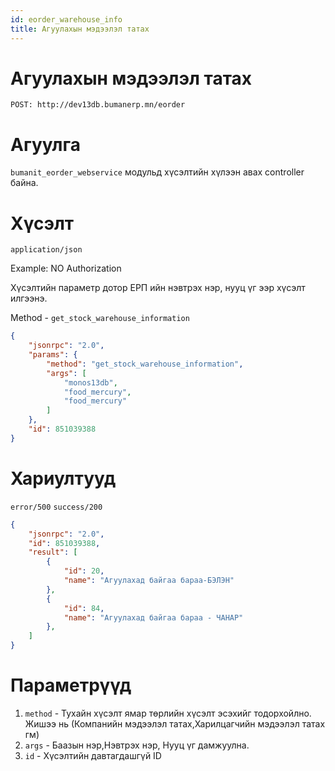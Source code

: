 ```yaml
---
id: eorder_warehouse_info
title: Агуулахын мэдээлэл татах
---
```

# Агуулахын мэдээлэл татах

`POST: http://dev13db.bumanerp.mn/eorder` 

# Агуулга

`bumanit_eorder_webservice` модульд хүсэлтийн хүлээн авах controller байна.

# Хүсэлт
`application/json`

Example: NO Authorization

Хүсэлтийн параметр дотор ЕРП ийн нэвтрэх нэр, нууц үг ээр хүсэлт илгээнэ.

Method - `get_stock_warehouse_information`

```json
{
	"jsonrpc": "2.0",
	"params": {
		"method": "get_stock_warehouse_information",
		"args": [
			"monos13db",
			"food_mercury",
			"food_mercury"
		]
	},
	"id": 851039388
}
```


# Хариултууд

`error/500`
`success/200`
```json
{
	"jsonrpc": "2.0",
	"id": 851039388,
	"result": [
		{
			"id": 20,
			"name": "Агуулахад байгаа бараа-БЭЛЭН"
		},
		{
			"id": 84,
			"name": "Агуулахад байгаа бараа - ЧАНАР"
		},
	]
}
```

# Параметрүүд
  1.  `method` - Тухайн хүсэлт ямар төрлийн хүсэлт эсэхийг тодорхойлно. Жишээ нь (Компанийн мэдээлэл татах,Харилцагчийн мэдээлэл татах гм)
  2.  `args` - Баазын нэр,Нэвтрэх нэр, Нууц үг дамжуулна.
  3.  `id` - Хүсэлтийн давтагдашгүй ID
